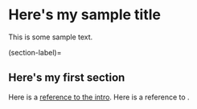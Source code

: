 # Here's my sample title

This is some sample text.

(section-label)=
## Here's my first section

Here is a [reference to the intro](index.md). Here is a reference to [](section-label).